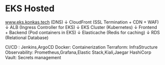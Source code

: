 # EKS Hosted
www.eks.konkas.tech (DNS)
    ↓
CloudFront (SSL Termination + CDN + WAF)
    ↓
ALB (Ingress Controller for EKS)
    ↓
EKS Cluster (Kubernetes)
    ↓
Frontend + Backend (Pod containers in EKS)
    ↓
Elasticache (Redis for caching)
    ↓
RDS (Relational Database)

CI/CD : Jenkins,ArgoCD
Docker: Containerization
Terraform: InfraStructure
Observability: Prometheus,Grafana,Elastic Stack,Kiali,Jaegar
HashiCorp Vault: Secrets management